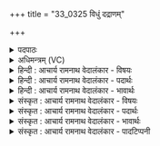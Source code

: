 +++
title = "33_0325 विधुं दद्राणम्"

+++
<details><summary>पदपाठः</summary>

वि꣣धु꣢म्। वि꣣। धु꣢म्। द꣣द्राण꣢म्। स꣡म꣢꣯ने। सम्। अ꣣ने। बहूना꣢म्। यु꣡वा꣢꣯नम्। स꣡न्त꣢꣯म्। प꣣लितः꣢। ज꣣गार। देव꣡स्य꣢। प꣣श्य। का꣡व्य꣢꣯म्। म꣣हित्वा꣢। अ꣣द्या꣢। अ꣣। द्य꣢। म꣣मा꣡र꣢। सः। ह्यः। सम्। आ꣣न। ३२५।
</details>

<details><summary>अधिमन्त्रम् (VC)</summary>

- इन्द्रः
- बृहदुक्थ्यो वामदेव्यः
- त्रिष्टुप्
- धैवतः
- ऐन्द्रं काण्डम्
</details>

<details><summary>हिन्दी : आचार्य रामनाथ वेदालंकार - विषयः</summary>

अगले मन्त्र में यह बताया गया है कि जन्मधारियों की मृत्यु निश्चित है।
</details>

<details><summary>हिन्दी : आचार्य रामनाथ वेदालंकार - पदार्थः</summary>

पदार्थान्वयभाषाः -  प्रथम—चन्द्र-सूर्य के पक्ष में। (समने) अन्धकार के साथ युद्ध में (बहूनाम्) बहुत से अन्धकार-रूप शत्रुओं के (दद्राणम्) विदारणकर्त्ता (विधुम्) चन्द्रमा को (युवानं सन्तम्) युवक होते हुए अर्थात् पूर्णिमा में पूर्ण प्रकाशमान होते हुए को भी (पलितः) बूढ़े, पके हुए किरणरूप केशोंवाले सूर्य ने (जगार) निगल लिया है, अर्थात् पूर्णिमा के बीत जाने पर प्रतिपदा तिथि से आरम्भ करके धीरे-धीरे एक-एक कला को निगलते-निगलते अमावस्या को पूर्ण रूप से निगल लिया है। (देवस्य) क्रीडा करनेवाले परमेश्वर के (महित्वा) महान् (काव्यम्) जगत्-रूप दृश्य काव्य को (पश्य) देखो। इसमें जो (ह्यः) कल (समान) धारण किए हुए था, जीवित था, (सः) वह (अद्य) आज (ममार) मर जाता है ॥ चन्द्रमा सूर्य के प्रकाश से प्रकाशित होता है। पृथिवी के चारों ओर चन्द्रमा के परिभ्रमण करने के कारण उसका जितना भाग पृथिवी की ओट में आ जाता है, उतने पर सूर्य का प्रकाश नहीं पहुँचता, अतः वह अप्रकाशित ही रहता है। अमावस्या को चन्द्रमा और सूर्य के बीच में पृथिवी के आ जाने से सूर्य की किरणें चन्द्रमा पर बिल्कुल नहीं पड़ती हैं, इस कारण उस रात चन्द्रमा बिल्कुल दिखाई नहीं देता। उसी को यहाँ वेदकाव्य के कवि ने इस रूप में वर्णित किया है कि सूर्य चन्द्रमा को निगल लेता है ॥ द्वितीय—अध्यात्म-पक्ष में। (समने) प्राणवान् शरीर में (बहूनाम्) अनेक ज्ञानेन्द्रियों को (दद्राणम्) अपने-अपने विषयों में प्रेरित करनेवाले (विधुम्) ज्ञान-साधन मन को (युवानं सन्तम्) जाग्रदवस्था में युवा के समान पूर्णशक्तिमान् होते हुए को भी (पलितः) अनादि होने से बूढ़ा आत्मा (जगार) सुषुप्ति अवस्था में निगल लेता है, क्योंकि सुषुप्ति में मन के सब व्यापार शान्त हो जाते हैं। (देवस्य) प्रकाशक आत्मा के (महित्वा) महान् (काव्यम्) जनन, जीवन, मरण आदि-रूप काव्य को (पश्य) देखो। जो (अद्य) आज (ममार) मरा पड़ा है, (सः) वह (ह्यः) कल (समान) प्राण धारण कर रहा था। यह सब आत्मा के ही आवागमन का खेल है। इसी प्रकार आगे भी आत्मा पुनर्जन्म प्राप्त करके देहधारी होकर देह की दृष्टि से जीवित भी होगा, मरेगा भी ॥३॥ इस मन्त्र में ‘अद्य ममार स ह्यः समान’ इस सामान्य का विधु-निगरणरूप विशेष अर्थ द्वारा समर्थन होने से अर्थान्तरन्यास अलङ्कार है। ‘युवक को बूढ़े ने निगल लिया’ इसमें विरूपसंघटनारूप विषमालङ्कार है ॥३॥
</details>

<details><summary>हिन्दी : आचार्य रामनाथ वेदालंकार - भावार्थः</summary>

भावार्थभाषाः -  इस संसार में शक्तिशालियों की भी मृत्यु निश्चित है, यह मानकर सबको धर्म-कर्मों में मन लगाना चाहिए ॥३॥
</details>

<details><summary>संस्कृत : आचार्य रामनाथ वेदालंकार - विषयः</summary>

अथ जन्मधारिणां मृत्युर्ध्रुव इत्याह।
</details>

<details><summary>संस्कृत : आचार्य रामनाथ वेदालंकार - पदार्थः</summary>

पदार्थान्वयभाषाः -  प्रथमः—चन्द्रसूर्यपरः। (समने) तमोभिः सह संग्रामे। समनम् इति संग्राम- नाम। निघं० २।१७। समनं समननाद् वा संमाननाद् वा। निरु० ७।१७। (बहूनाम्) अनेकेषां तमोरूपाणाम् शत्रूणाम् (दद्राणम्) विदारकम्।  विदारणे धातोः लिटः कानच्। यद्वा (बहूनाम्) अनेकेषां नक्षत्राणाम् (समने) समूहे स्थितम् (दद्राणम्) पृथिवीं परितः स्वधुरि च भ्रमन्तम् (विधुम्) चन्द्रमसम् (युवानं सन्तम्) तरुणमपि सन्तम्, पूर्णिमायां पूर्णप्रकाशयुक्तं जायमानम् अपि (पलितः) वृद्धः पलितकिरणकेशः सूर्यः (जगार) निगीर्णवान् अस्ति, पूर्णिमायां व्यतीतायां प्रतिपत्तिथित आरभ्य शनैः शनैरनुदिनमेकैकां कलां निगिरन्नमावस्यायां पूर्णतो निगीर्णवानिति भावः। गॄ निगरणे, लडर्थे लिट्। (देवस्य) क्रीडाकर्तुः इन्द्रस्य परमेश्वरस्य। दीव्यति क्रीडतीति देवः। दिवु क्रीडाद्यर्थः। (महित्वा) महत् अत्र महद्वाचिनो महि शब्दात् स्वार्थे त्व प्रत्ययः। ततः ‘सुपां सुलुक्०’ इति द्वितीयैकवचनस्य आकारादेशः। (काव्यम्) जगद्रूपं दृश्यकाव्यम् (पश्य) निभालय, यः (ह्यः) गतदिवसे (समान) सम्यक् प्राणिति स्म, (सः) असौ (अद्य) अस्मिन् दिने। संहितायां निपातत्वाद् दीर्घः। (ममार) मृतः शेते२ ॥ चन्द्रमा हि सूर्यप्रकाशेन प्रकाशते। पृथिवीं परितश्चन्द्रस्य परिभ्रमणाद्धेतोस्तस्य यावान् भागः पृथिव्यन्तर्हितस्तावति सूर्यस्य प्रकाशो न निपतति। अतः सोऽप्रकाशित एव तिष्ठति। अमावस्यायां चन्द्रसूर्ययोर्मध्ये पृथिव्यागमनात् सूर्यरश्मयश्चन्द्रमसं सर्वथा न स्पृशन्तीति चन्द्रस्तस्यां रात्रौ सर्वथा न दृश्यते। तदेव वेदकाव्यस्य कविरेवं वर्णयति यत्सूर्यश्चन्द्रमसं निरितीति ॥ अथ द्वितीयः—अध्यात्मपरः। (समने) सम्यग् अनिति प्राणिति इति समनं शरीरं तस्मिन् (बहूनाम्) अनेकेषां ज्ञानेन्द्रियाणाम् (दद्राणम्) स्वेषु स्वेषु विषयेषु प्रवर्तकम्। द्रातिः गतिकर्मा। निघ० २।१४। (विधुम्) ज्ञानसाधनं मनः। विदधाति ज्ञानमिति विधुश्चन्द्रः। चन्द्रमा मनः ऐ० आ० २।१।५ इति प्रामाण्यात्। (युवानं सन्तम्) जाग्रदवस्थायां तरुणवत् पूर्णशक्तिमन्तमपि वर्तमानम् (पलितः) अनादित्वाद् वृद्धः आत्मा (जगार) निगिरति रात्रौ सुषुप्त्यवस्थायाम्, सुषुप्तौ सर्वस्यापि मनोव्यापारविजृम्भणस्य शान्तत्वात्। उक्तं च प्रश्नोपनिषदि—स यथा सोम्य वयांसि वासोवृक्षं संप्रतिष्ठन्ते एवं ह वै तत्सर्वं पर आत्मनि संप्रतिष्ठते’ इति। ४।७। (देवस्य) प्रकाशकस्य इन्द्रस्य जीवात्मनः (महित्वा) महत् (काव्यम्) जननजीवनमरणाद्यात्मकम् (पश्य) अवलोकय। (अद्य) अस्मिन् दिने, यः (ममार) मृतोऽस्ति (सः) असौ (ह्यः) पूर्वेद्युः (समान) प्राणिति स्म। सर्वमिदं जीवात्मन एव क्रीडाविलसितम्। एवमेवाग्रेऽपि जीवात्मा पुनर्जन्म प्राप्य सदेहः सन् देहेन प्राणिष्यति मरिष्यति च ॥३॥ ऋचमिमां यास्काचार्य एवं व्याख्यातवान्—विधुं विधमनशीलं दद्राणं दमनशीलं युवानं चन्द्रमसं पलित आदित्यो जगार गिरति, स ह्यो म्रियते, स दिवा समुदितेत्यधिदैवतम्। अथाध्यात्मम्—विधुं विधमनशीलं दद्राणं दमनशीलं युवानम् महान्तम् पलित आत्मा गिरति रात्रौ म्रियते रात्रिः समुदितेत्यात्मगतिमाचष्टे। निरु० १४।१८ ॥ अत्र ‘अद्या ममार स ह्यः समान’ इति सामान्यस्य विशेषेण विधुनिगरणेन समर्थनादर्थान्तरन्यासोऽलङ्कारः। ‘युवानं सन्तं पलितो जगार’ इति विरूपसंघटनारूपो विषमालंकारः ॥३॥३
</details>

<details><summary>संस्कृत : आचार्य रामनाथ वेदालंकार - भावार्थः</summary>

भावार्थभाषाः -  जगत्यस्मिन् शक्तिमतामपि मृत्युर्निश्चित इति मत्वा सर्वैर्धर्मकर्मसु मनो निवशनीयम् ॥३॥
</details>

<details><summary>संस्कृत : आचार्य रामनाथ वेदालंकार - पादटिप्पनी</summary>

टिप्पणी:   १. ऋ० १०।५५।५। साम० १७८२। अथ० ९।१०।९, ऋषिः ब्रह्मा, देवता गौः, विराट्, अध्यात्मम्, ‘समने बहूनां’ इत्यत्र ‘सलिलस्य पृष्ठे’ इति पाठः। २. विधुम् वृष्टिप्रदानादिना उपकरणेन सर्वजगतः धारयितारम् इन्द्रम् दद्राणं दारयितारम्, समने संग्रामे, बहूनां शत्रूणाम्, युवानं सन्तं पलितः वृद्धः अहं जगार, गॄ स्तुतौ इत्यस्य उत्तमपुरुषैकवचनमिदम्, स्तौमीत्यर्थः—इति वि०। विधुं विधातारं कर्मणाम्। दद्राणं द्रावकं बहूनां शत्रूणाम्, समने संग्रामे, युवानं सन्तं पलितः पलितं जरा, जगार गिरति ग्रसति। अपर आह—विधुं चन्द्रमसं दद्राणं द्रावकं गच्छन्तं समने समूहे बहूनां स्थितं तं युवानं पूर्णं सन्तं पलितो वृद्धो राहुः जगार ग्रसति—इति भ०। विधुं विधातारं सर्वस्य युद्धादेः कर्तारं, विपूर्वो दधातिः करोत्यर्थे, तथा समने, अननम् अनः प्राणनं सम्यगननोपेते संग्रामे, बहूनां शत्रूणां, दद्राणं द्रावकम् ईदृक्सामर्थ्योपेतमपि युवानं सन्तम् पलितो जगार निगिरति इन्द्रकृपया। ....यो जरां प्राप्तोऽद्य ममार म्रियते स ह्यः परेद्युः समानः सम्यग् जीवति पुनर्जन्मान्तरे प्रादुर्भवतीत्यर्थः—इति सा०। ३. विरूपयोः संघटना या च तद्विषमं मतम्। सा० द० १०।७० इति तल्लक्षणात्।
</details>